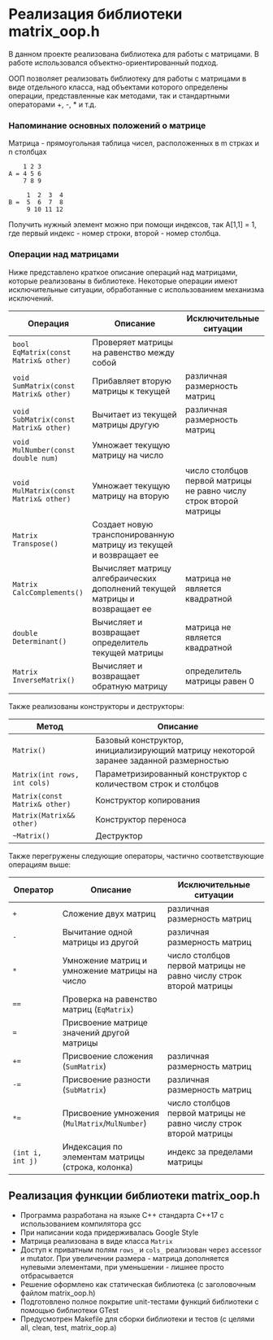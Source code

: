 # Реализация библиотеки matrix_oop.h

В данном проекте реализована библиотека для работы с матрицами. В работе использовался объектно-ориентированный подход. 

ООП позволяет реализовать библиотеку для работы с матрицами в виде отдельного класса, над объектами которого определены операции, представленные как методами, так и стандартными операторами +, -, * и т.д.


### Напоминание основных положений о матрице

Матрица - прямоугольная таблица чисел, расположенных в m стрках и n столбцах

```
    1 2 3
A = 4 5 6
    7 8 9
```

```
     1  2  3  4
В =  5  6  7  8
     9 10 11 12
```

Получить нужный элемент можно при помощи индексов, так
A[1,1] = 1, где первый индекс - номер строки, второй - номер столбца.


### Операции над матрицами

Ниже представлено краткое описание операций над матрицами, которые  реализованы в библиотеке.
Некоторые операции имеют исключительные ситуации, обработанные с использованием механизма исключений. 

| Операция    | Описание   | Исключительные ситуации |
| ----------- | ----------- | ----------- |
| `bool EqMatrix(const Matrix& other)` | Проверяет матрицы на равенство между собой |  |
| `void SumMatrix(const Matrix& other)` | Прибавляет вторую матрицы к текущей | различная размерность матриц |
| `void SubMatrix(const Matrix& other)` | Вычитает из текущей матрицы другую | различная размерность матриц |
| `void MulNumber(const double num)` | Умножает текущую матрицу на число |  |
| `void MulMatrix(const Matrix& other)` | Умножает текущую матрицу на вторую | число столбцов первой матрицы не равно числу строк второй матрицы |
| `Matrix Transpose()` | Создает новую транспонированную матрицу из текущей и возвращает ее |  |
| `Matrix CalcComplements()` | Вычисляет матрицу алгебраических дополнений текущей матрицы и возвращает ее | матрица не является квадратной |
| `double Determinant()` | Вычисляет и возвращает определитель текущей матрицы | матрица не является квадратной |
| `Matrix InverseMatrix()` | Вычисляет и возвращает обратную матрицу | определитель матрицы равен 0 |

Также реализованы конструкторы и деструкторы:

| Метод    | Описание   |
| ----------- | ----------- |
| `Matrix()` | Базовый конструктор, инициализирующий матрицу некоторой заранее заданной размерностью |  
| `Matrix(int rows, int cols)` | Параметризированный конструктор с количеством строк и столбцов | 
| `Matrix(const Matrix& other)` | Конструктор копирования |
| `Matrix(Matrix&& other)` | Конструктор переноса |
| `~Matrix()` | Деструктор |

Также перегружены следующие операторы, частично соответствующие операциям выше:

| Оператор    | Описание   | Исключительные ситуации |
| ----------- | ----------- | ----------- |
| `+`      | Сложение двух матриц  | различная размерность матриц |
| `-`   | Вычитание одной матрицы из другой | различная размерность матриц |
| `*`  | Умножение матриц и умножение матрицы на число | число столбцов первой матрицы не равно числу строк второй матрицы |
| `==`  | Проверка на равенство матриц (`EqMatrix`) | |
| `=`  | Присвоение матрице значений другой матрицы | |
| `+=`  | Присвоение сложения (`SumMatrix`)   | различная размерность матриц |
| `-=`  | Присвоение разности (`SubMatrix`) | различная размерность матриц |
| `*=`  | Присвоение умножения (`MulMatrix`/`MulNumber`) | число столбцов первой матрицы не равно числу строк второй матрицы |
| `(int i, int j)`  | Индексация по элементам матрицы (строка, колонка) | индекс за пределами матрицы |



## Реализация функции библиотеки matrix_oop.h

- Программа разработана на языке C++ стандарта C++17 с использованием компилятора gcc
- При написании кода придерживалась Google Style
- Матрица реализована в виде класса `Matrix`
- Доступ к приватным полям `rows_` и `cols_` реализован через accessor и mutator. При увеличении размера - матрица дополняется нулевыми элементами, при уменьшении - лишнее просто отбрасывается
- Решение оформлено как статическая библиотека (с заголовочным файлом matrix_oop.h)
- Подготовлено полное покрытие unit-тестами функций библиотеки c помощью библиотеки GTest
- Предусмотрен Makefile для сборки библиотеки и тестов (с целями all, clean, test, matrix_oop.a)

